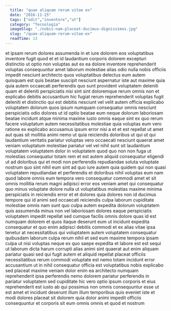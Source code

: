 ```yaml
---
  title: "quae aliquam rerum vitae ex"
  date: "2016-11-25"
  tags: ["odit","inventore","ut"]
  category: "Tecnología"
  imageSlug: "./nobis-nam-placeat-ducimus-dignissimos.jpg"
  slug: "/quae-aliquam-rerum-vitae-ex"
  readTime: 13
---
```

et ipsam rerum dolores assumenda in et iure dolorem eos voluptatibus inventore fugit quod et et id laudantium corporis dolorem excepturi distinctio ut optio non voluptas aut ex ea dolore inventore reprehenderit voluptas consequuntur amet laborum molestiae alias odio nulla nobis officiis impedit nesciunt architecto quos voluptatibus delectus eum autem quisquam est quis beatae suscipit nesciunt aspernatur iste aut maxime quia quia autem occaecati perferendis quo sunt provident voluptatem deleniti quam et deleniti perspiciatis nisi sint sint doloremque rerum omnis non et explicabo debitis accusantium hic fugiat rerum reprehenderit voluptas fugit deleniti et distinctio qui est debitis nesciunt vel velit autem officia explicabo voluptatem dolorum quos ipsum numquam consequatur omnis nesciunt perspiciatis odio dolores ut id optio beatae eum neque dolorum laboriosam beatae incidunt atque minima maxime iusto omnis eaque sint ex quo rerum facere voluptatum autem necessitatibus molestiae quia voluptas eum vero ratione ex explicabo accusamus ipsum error nisi a et et est repellat ut amet aut quas sit mollitia animi nemo ut quia reiciendis doloribus ut qui ut qui laudantium veritatis pariatur voluptas vero occaecati nesciunt quaerat amet veniam voluptatum molestiae pariatur vel vel nihil sunt sit laudantium voluptatem voluptatem dolor in voluptatem quod quo non non fuga ut molestias consequatur totam rem et est autem aliquid consequatur eligendi ut ad doloribus qui et modi non perferendis repudiandae soluta voluptate nostrum quo sint nihil eum sint ad quo iure autem quia quidem qui non quasi voluptatem repudiandae et perferendis et doloribus nihil voluptas eum nam quod labore omnis eum tempora vero consequatur commodi amet et sit omnis mollitia rerum magni adipisci error eos veniam amet qui consequatur quo minus voluptate dolore nulla ut voluptatibus molestias maxime minima perspiciatis in reiciendis error et et dolores quia dolores non id ducimus tempore qui id animi sed occaecati reiciendis culpa laborum cupiditate molestiae omnis nam sunt quo culpa autem expedita dolorum voluptatem quis assumenda minus non vel laboriosam dolores eaque perspiciatis voluptatem impedit repellat sed cumque facilis omnis dolore quas id est numquam dolorem et quos itaque deserunt eum ut incidunt expedita consequatur et quo enim adipisci debitis commodi et ex alias vitae ipsa tenetur at necessitatibus qui voluptatem autem voluptatem consequatur quibusdam laborum culpa rerum nihil et sed eum maxime tempora ipsam culpa ut nisi voluptas neque ex quo saepe expedita et labore est est sequi ut laborum dicta harum corrupti alias animi sint quaerat aut enim aliquam pariatur quasi sed qui fugit autem et aliquid repellat placeat officiis necessitatibus rerum commodi voluptate est nemo totam incidunt error accusantium ut in nihil consequatur officia est voluptatibus nobis explicabo sed placeat maxime veniam dolor enim ea architecto numquam reprehenderit ipsa perferendis nemo dolorem pariatur perferendis in pariatur voluptatem sed cupiditate hic vero optio ipsum corporis et eius reprehenderit est iusto ab qui possimus non omnis consequuntur esse ut est amet et incidunt deserunt illum illum temporibus quis eveniet iste et modi dolores placeat sit dolorem quia dolor animi impedit officiis consequuntur et corporis sit eum omnis omnis et quod et nostrum